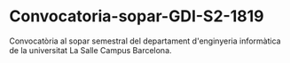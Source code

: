 # Convocatoria-sopar-GDI-S2-1819
Convocatòria al sopar semestral del departament d'enginyeria informàtica de la universitat La Salle Campus Barcelona.
